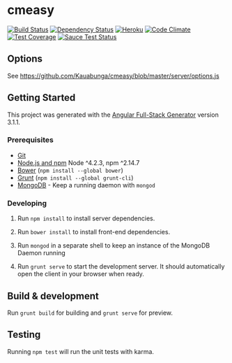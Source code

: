 # cmeasy

[![Build Status](https://travis-ci.org/Kauabunga/cmeasy.svg)](https://travis-ci.org/Kauabunga/cmeasy)
[![Dependency Status](https://david-dm.org/Kauabunga/cmeasy.svg)](https://david-dm.org/Kauabunga/cmeasy)
[![Heroku](http://heroku-badge.herokuapp.com/?app=cmeasy&svg=1)](https://cmeasy.herokuapp.com/)
[![Code Climate](https://codeclimate.com/github/Kauabunga/cmeasy/badges/gpa.svg)](https://codeclimate.com/github/Kauabunga/cmeasy)
[![Test Coverage](https://codeclimate.com/github/Kauabunga/cmeasy/badges/coverage.svg)](https://codeclimate.com/github/Kauabunga/cmeasy/coverage)
[![Sauce Test Status](https://saucelabs.com/buildstatus/Kauabunga)](https://saucelabs.com/u/Kauabunga)

## Options

See https://github.com/Kauabunga/cmeasy/blob/master/server/options.js



## Getting Started

This project was generated with the [Angular Full-Stack Generator](https://github.com/DaftMonk/generator-angular-fullstack) version 3.1.1.

### Prerequisites

- [Git](https://git-scm.com/)
- [Node.js and npm](nodejs.org) Node ^4.2.3, npm ^2.14.7
- [Bower](bower.io) (`npm install --global bower`)
- [Grunt](http://gruntjs.com/) (`npm install --global grunt-cli`)
- [MongoDB](https://www.mongodb.org/) - Keep a running daemon with `mongod`

### Developing

1. Run `npm install` to install server dependencies.

2. Run `bower install` to install front-end dependencies.

3. Run `mongod` in a separate shell to keep an instance of the MongoDB Daemon running

4. Run `grunt serve` to start the development server. It should automatically open the client in your browser when ready.

## Build & development

Run `grunt build` for building and `grunt serve` for preview.

## Testing

Running `npm test` will run the unit tests with karma.
